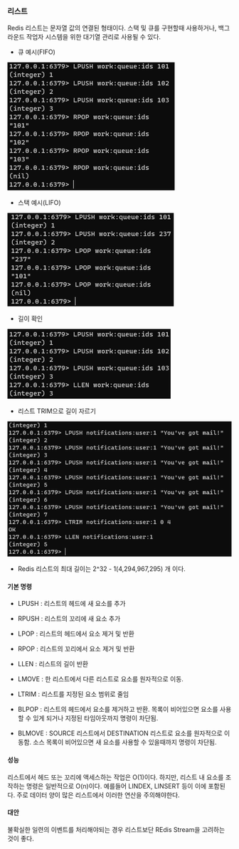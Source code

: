 ### 리스트
Redis 리스트는 문자열 값의 연결된 형태이다. 스택 및 큐를 구현할때 사용하거나, 백그라운드 작업자 시스템을 위한 대기열 관리로 사용될 수 있다.

- 큐 예시(FIFO)

![img_20.png](img_20.png)

- 스택 예시(LIFO)

![img_19.png](img_19.png)

- 길이 확인

![img_21.png](img_21.png)

- 리스트 TRIM으로 길이 자르기

![img_22.png](img_22.png)

- Redis 리스트의 최대 길이는 2^32 - 1(4,294,967,295) 개 이다.

#### 기본 명령
- LPUSH : 리스트의 헤드에 새 요소를 추가
- RPUSH : 리스트의 꼬리에 새 요소 추가
- LPOP : 리스트의 헤드에서 요소 제거 및 반환
- RPOP : 리스트의 꼬리에서 요소 제거 및 반환
- LLEN : 리스트의 길이 반환
- LMOVE : 한 리스트에서 다른 리스트로 요소를 원자적으로 이동.
- LTRIM : 리스트를 지정된 요소 범위로 줄임

- BLPOP : 리스트의 헤드에서 요소를 제거하고 반환. 목록이 비어있으면 요소를 사용할 수 있게 되거나 지정된 타임아웃까지 명령이 차단됨.
- BLMOVE : SOURCE 리스트에서 DESTINATION 리스트로 요소를 원자적으로 이동함. 소스 목록이 비어있으면 새 요소를 사용할 수 있을때까지 명령이 차단됨.

#### 성능
리스트에서 헤드 또는 꼬리에 액세스하는 작업은 O(1)이다. 하지만, 리스트 내 요소를 조작하는 명령은 일반적으로 O(n)이다. 예를들어 LINDEX, LINSERT 등이 이에 포함된다.
주로 데이터 양이 많은 리스트에서 이러한 연산을 주의해야한다.

#### 대안
불확실한 일련의 이벤트를 처리해야되는 경우 리스트보단 REdis Stream을 고려하는 것이 좋다.